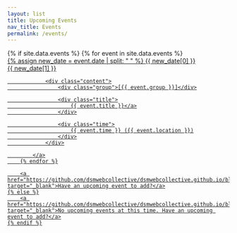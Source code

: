 ```yaml
---
layout: list
title: Upcoming Events
nav_title: Events
permalink: /events/
---
```


<div class="list events-list">
    {% if site.data.events %}
        {% for event in site.data.events %}
            <a href="{{ event.details_url }}" target="_blank">
                <div class="date">
                    {% assign new_date = event.date | split: " " %}
                    {{ new_date[0] }}
                    <div class="day">{{ new_date[1] }}</div>
                </div>

                <div class="content">
                    <div class="group">[{{ event.group }}]</div>

                    <div class="title">
                        {{ event.title }}</a>
                    </div>

                    <div class="time">
                        {{ event.time }} ({{ event.location }})
                    </div>
                </div>

            </a>
        {% endfor %}

        <a href="https://github.com/dsmwebcollective/dsmwebcollective.github.io/blob/master/CONTRIBUTING.md" target="_blank">Have an upcoming event to add?</a>
    {% else %}
        <a href="https://github.com/dsmwebcollective/dsmwebcollective.github.io/blob/master/CONTRIBUTING.md" target="_blank">No upcoming events at this time. Have an upcoming event to add?</a>
    {% endif %}
</div>
